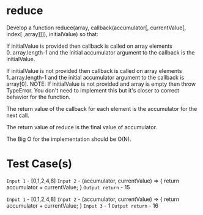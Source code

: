# reduce

Develop a function reduce(array, callback(accumulator[, currentValue[, index[ ,array]]]), initialValue)
so that:

If initialValue is provided then callback is called on array elements 0..array.length-1 and the initial
accumulator argument to the callback is the initialValue.

If initialValue is not provided then callback is called on array elements 1..array.length-1 and the initial accumulator argument to the callback is array[0].  NOTE:  If initialValue is not provided and array is empty then throw TypeError.  You don't need to implement this but it's closer to correct behavior for the function.

The return value of the callback for each element is the accumulator for the next call.

The return value of reduce is the final value of accumulator.

The Big O for the implementation should be O(N).

# Test Case(s)

`Input 1` - [0,1,2,4,8]
`Input 2` - (accumulator, currentValue) => { return accumulator + currentValue; }
`Output return` - 15

`Input 1` - [0,1,2,4,8]
`Input 2` - (accumulator, currentValue) => { return accumulator + currentValue; }
`Input 3` - 1
`Output return` - 16

